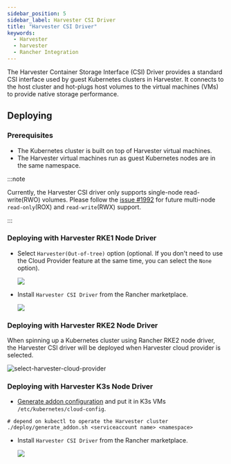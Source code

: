 ```yaml
---
sidebar_position: 5
sidebar_label: Harvester CSI Driver
title: "Harvester CSI Driver"
keywords:
  - Harvester
  - harvester
  - Rancher Integration
---
```


The Harvester Container Storage Interface (CSI) Driver provides a standard CSI interface used by guest Kubernetes clusters in Harvester. It connects to the host cluster and hot-plugs host volumes to the virtual machines (VMs) to provide native storage performance.

## Deploying

### Prerequisites

- The Kubernetes cluster is built on top of Harvester virtual machines.
- The Harvester virtual machines run as guest Kubernetes nodes are in the same namespace.

:::note

Currently, the Harvester CSI driver only supports single-node read-write(RWO) volumes. Please follow the [issue #1992](https://github.com/harvester/harvester/issues/1992) for future multi-node `read-only`(ROX) and `read-write`(RWX) support.

:::

### Deploying with Harvester RKE1 Node Driver

- Select `Harvester(Out-of-tree)` option (optional. If you don't need to use the Cloud Provider feature at the same time, you can select the `None` option).

    ![](/img/v1.1/rancher/rke-cloud-provider.png)

- Install `Harvester CSI Driver` from the Rancher marketplace.

    ![](/img/v1.1/rancher/install-harvester-csi-driver.png)


### Deploying with Harvester RKE2 Node Driver

When spinning up a Kubernetes cluster using Rancher RKE2 node driver, the Harvester CSI driver will be deployed when Harvester cloud provider is selected.

![select-harvester-cloud-provider](/img/v1.1/rancher/rke2-cloud-provider.png)

### Deploying with Harvester K3s Node Driver

- [Generate addon configuration](https://github.com/harvester/harvester-csi-driver/blob/master/deploy/generate_addon.sh) and put it in K3s VMs `/etc/kubernetes/cloud-config`.

```
# depend on kubectl to operate the Harvester cluster
./deploy/generate_addon.sh <serviceaccount name> <namespace>
```

- Install `Harvester CSI Driver` from the Rancher marketplace.

  ![](/img/v1.1/rancher/install-harvester-csi-driver-in-k3s.png)
